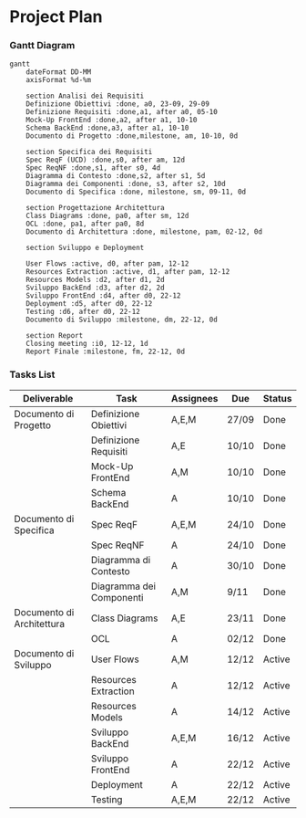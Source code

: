 # Project Plan

### Gantt Diagram

```mermaid
gantt
    dateFormat DD-MM
    axisFormat %d-%m

    section Analisi dei Requisiti
    Definizione Obiettivi :done, a0, 23-09, 29-09
    Definizione Requisiti :done,a1, after a0, 05-10
    Mock-Up FrontEnd :done,a2, after a1, 10-10 
    Schema BackEnd :done,a3, after a1, 10-10
    Documento di Progetto :done,milestone, am, 10-10, 0d
    
    section Specifica dei Requisiti
    Spec ReqF (UCD) :done,s0, after am, 12d
    Spec ReqNF :done,s1, after s0, 4d
    Diagramma di Contesto :done,s2, after s1, 5d
    Diagramma dei Componenti :done, s3, after s2, 10d
    Documento di Specifica :done, milestone, sm, 09-11, 0d

    section Progettazione Architettura
    Class Diagrams :done, pa0, after sm, 12d
    OCL :done, pa1, after pa0, 8d
    Documento di Architettura :done, milestone, pam, 02-12, 0d

    section Sviluppo e Deployment

    User Flows :active, d0, after pam, 12-12
    Resources Extraction :active, d1, after pam, 12-12
    Resources Models :d2, after d1, 2d
    Sviluppo BackEnd :d3, after d2, 2d
    Sviluppo FrontEnd :d4, after d0, 22-12
    Deployment :d5, after d0, 22-12
    Testing :d6, after d0, 22-12
    Documento di Sviluppo :milestone, dm, 22-12, 0d

    section Report
    Closing meeting :i0, 12-12, 1d
    Report Finale :milestone, fm, 22-12, 0d
```

### Tasks List

|**Deliverable**|**Task**|**Assignees**|**Due**|**Status**|
|---------|---------|-----|---|---|
|Documento di Progetto       |Definizione Obiettivi   |A,E,M|27/09|Done|
|                            |Definizione Requisiti   |A,E|10/10|Done|
|                            |Mock-Up FrontEnd        |A,M|10/10|Done|
|                            |Schema BackEnd          |A|10/10|Done|
|Documento di Specifica      |Spec ReqF               |A,E,M|24/10|Done|
|                            |Spec ReqNF              |A|24/10|Done|
|                            |Diagramma di Contesto   |A|30/10|Done|
|                            |Diagramma dei Componenti|A,M|9/11|Done|
|Documento di Architettura   |Class Diagrams          |A,E|23/11|Done|
|                            |OCL                     |A|02/12|Done|
|Documento di Sviluppo       |User Flows              |A,M|12/12|Active|
|                            |Resources Extraction    |A|12/12|Active|
|                            |Resources Models        |A|14/12|Active|
|                            |Sviluppo BackEnd        |A,E,M|16/12|Active|
|                            |Sviluppo FrontEnd       |A|22/12|Active|
|                            |Deployment              |A|22/12|Active|
|                            |Testing                 |A,E,M|22/12|Active|